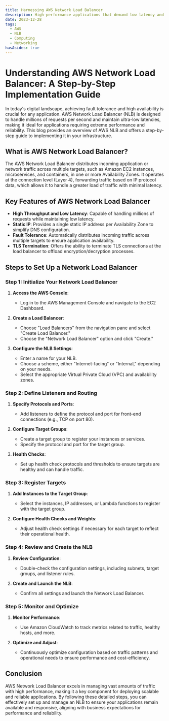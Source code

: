 ```yaml
---
title: Harnessing AWS Network Load Balancer
description: High-performance applications that demand low latency and fault tolerance. It outlines the key features of NLB, including its ability to manage high throughput and provide static IP addresses. The guide walks through the process of setting up an NLB, configuring listeners, and registering targets, emphasizing monitoring and optimization strategies. Designed for IT professionals seeking to enhance application reliability and scalability, this post ensures you can leverage AWS NLB to maintain robust, high-availability infrastructures.
date: 2023-12-28
tags:
  - AWS
  - NLB
  - Computing
  - Networking
hasAsides: true
---
```


# Understanding AWS Network Load Balancer: A Step-by-Step Implementation Guide

In today's digital landscape, achieving fault tolerance and high availability is crucial for any application. AWS Network Load Balancer (NLB) is designed to handle millions of requests per second and maintain ultra-low latencies, making it ideal for applications requiring extreme performance and reliability. This blog provides an overview of AWS NLB and offers a step-by-step guide to implementing it in your infrastructure.

## What is AWS Network Load Balancer?

The AWS Network Load Balancer distributes incoming application or network traffic across multiple targets, such as Amazon EC2 instances, microservices, and containers, in one or more Availability Zones. It operates at the connection level (Layer 4), forwarding traffic based on IP protocol data, which allows it to handle a greater load of traffic with minimal latency.

## Key Features of AWS Network Load Balancer

- **High Throughput and Low Latency**: Capable of handling millions of requests while maintaining low latency.
- **Static IP**: Provides a single static IP address per Availability Zone to simplify DNS configuration.
- **Fault Tolerance**: Automatically distributes incoming traffic across multiple targets to ensure application availability.
- **TLS Termination**: Offers the ability to terminate TLS connections at the load balancer to offload encryption/decryption processes.

## Steps to Set Up a Network Load Balancer

### Step 1: Initialize Your Network Load Balancer

1. **Access the AWS Console**:

   - Log in to the AWS Management Console and navigate to the EC2 Dashboard.

2. **Create a Load Balancer**:

   - Choose "Load Balancers" from the navigation pane and select "Create Load Balancer."
   - Choose the "Network Load Balancer" option and click "Create."

3. **Configure the NLB Settings**:
   - Enter a name for your NLB.
   - Choose a scheme, either "Internet-facing" or "Internal," depending on your needs.
   - Select the appropriate Virtual Private Cloud (VPC) and availability zones.

### Step 2: Define Listeners and Routing

1. **Specify Protocols and Ports**:

   - Add listeners to define the protocol and port for front-end connections (e.g., TCP on port 80).

2. **Configure Target Groups**:

   - Create a target group to register your instances or services.
   - Specify the protocol and port for the target group.

3. **Health Checks**:
   - Set up health check protocols and thresholds to ensure targets are healthy and can handle traffic.

### Step 3: Register Targets

1. **Add Instances to the Target Group**:

   - Select the instances, IP addresses, or Lambda functions to register with the target group.

2. **Configure Health Checks and Weights**:
   - Adjust health check settings if necessary for each target to reflect their operational health.

### Step 4: Review and Create the NLB

1. **Review Configuration**:

   - Double-check the configuration settings, including subnets, target groups, and listener rules.

2. **Create and Launch the NLB**:
   - Confirm all settings and launch the Network Load Balancer.

### Step 5: Monitor and Optimize

1. **Monitor Performance**:

   - Use Amazon CloudWatch to track metrics related to traffic, healthy hosts, and more.

2. **Optimize and Adjust**:
   - Continuously optimize configuration based on traffic patterns and operational needs to ensure performance and cost-efficiency.

## Conclusion

AWS Network Load Balancer excels in managing vast amounts of traffic with high performance, making it a key component for deploying scalable and reliable applications. By following these detailed steps, you can effectively set up and manage an NLB to ensure your applications remain available and responsive, aligning with business expectations for performance and reliability.
